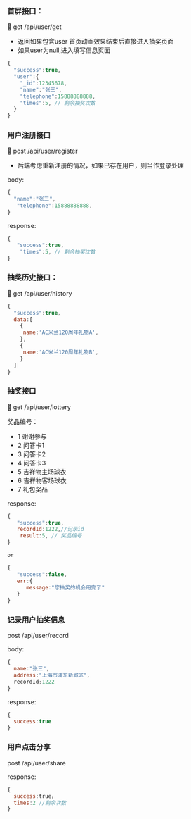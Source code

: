 ### 首屏接口：

🚢 get /api/user/get
* 返回如果包含user 首页动画效果结束后直接进入抽奖页面
* 如果user为null,进入填写信息页面
```javascript
{
  "success":true,
  "user":{
    "_id":12345678,
    "name":"张三",
    "telephone":15888888888,
    "times":5, // 剩余抽奖次数
  }
}

```

### 用户注册接口

🚢 post /api/user/register

* 后端考虑重新注册的情况，如果已存在用户，则当作登录处理

body:
```javascript
{
  "name":"张三",
   "telephone":15888888888,
}
```

response:
```javascript
{
   "success":true,
    "times":5, // 剩余抽奖次数
}

```

### 抽奖历史接口：

🚢 get /api/user/history

```javascript
{
  "success":true,
  data:[
    {
     name:'AC米兰120周年礼物A',
    },
    {
     name:'AC米兰120周年礼物B',
    }
  ]
}

```

### 抽奖接口

🚢 get /api/user/lottery

奖品编号：
* 1 谢谢参与
* 2 问答卡1
* 3 问答卡2
* 4 问答卡3
* 5 吉祥物主场球衣
* 6 吉祥物客场球衣
* 7 礼包奖品

response:
```javascript
{
   "success":true,
   recordId:1222,//记录id
    result:5, // 奖品编号
}

or 

{
   "success":false,
   err:{
      message:"您抽奖的机会用完了"
   }
}
```

### 记录用户抽奖信息

post /api/user/record

body:
```javascript
{
  name:"张三",
  address:"上海市浦东新城区",
  recordId;1222
}
```

response:
```javascript
{
  success:true
}
```

### 用户点击分享

post /api/user/share

response:
```javascript
{
  success:true，
  times:2 //剩余次数
}
```
